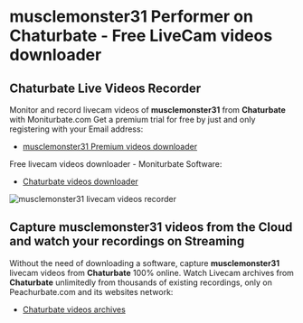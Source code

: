 # musclemonster31 Performer on Chaturbate - Free LiveCam videos downloader

## Chaturbate Live Videos Recorder

Monitor and record livecam videos of **musclemonster31** from **Chaturbate** with Moniturbate.com
Get a premium trial for free by just and only registering with your Email address:
* [musclemonster31 Premium videos downloader](https://moniturbate.com/request-demo-licence-key.html)

Free livecam videos downloader - Moniturbate Software:
* [Chaturbate videos downloader](https://moniturbate.com/moniturbate-download-software.html)

![musclemonster31 livecam videos recorder](https://peachurnet.com/templates/moniturbate-software.png)


## Capture musclemonster31 videos from the Cloud and watch your recordings on Streaming

Without the need of downloading a software, capture **musclemonster31** livecam videos from **Chaturbate** 100% online.
Watch Livecam archives from **Chaturbate** unlimitedly from thousands of existing recordings, only on Peachurbate.com and its websites network:
* [Chaturbate videos archives](https://peachurnet.com/)
